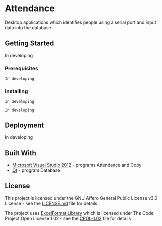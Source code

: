 # Attendance

Desktop applications which identifies people using a serial port and input data into the database

## Getting Started

In developing

### Prerequisites

```
In developing
```

### Installing

```
In developing
```

```
In developing
```

## Deployment

In developing

## Built With

* [Microsoft Visual Studio 2012](https://www.microsoft.com/ru-ru/SoftMicrosoft) - programs Attendance and Copy
* [Qt](https://www.qt.io) - program Database

## License

This project is licensed under the GNU Affero General Public License v3.0 License - see the [LICENSE.md](LICENSE.md) file for details

The project uses [ExcelFormat Library](https://www.codeproject.com/Articles/42504/ExcelFormat-Library) which is licensed under The Code Project Open License 1.02 - see the [CPOL-1.02](CPOL-1.02) file for details


